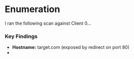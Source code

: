 # Enumeration

I ran the following scan against Client 0...
### Key Findings

- **Hostname:** target.com (exposed by redirect on port 80)
- 
